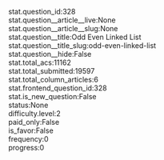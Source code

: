 stat.question_id:328  
stat.question__article__live:None  
stat.question__article__slug:None  
stat.question__title:Odd Even Linked List  
stat.question__title_slug:odd-even-linked-list  
stat.question__hide:False  
stat.total_acs:11162  
stat.total_submitted:19597  
stat.total_column_articles:6  
stat.frontend_question_id:328  
stat.is_new_question:False  
status:None  
difficulty.level:2  
paid_only:False  
is_favor:False  
frequency:0  
progress:0  
